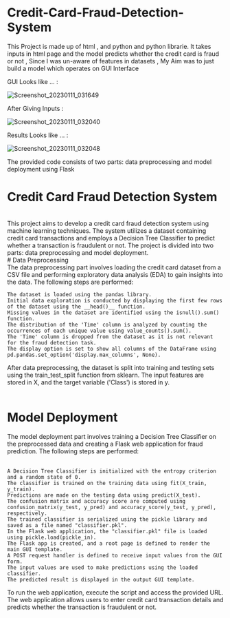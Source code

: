 # Credit-Card-Fraud-Detection-System
This Project is made up of html , and python and python librarie. It takes inputs in html page and the model predicts whether the credit card is fraud or not , Since I was un-aware of features in datasets , My Aim was to just build a model which operates on GUI Interface

GUI Looks like ... : 

![Screenshot_20230111_031649](https://user-images.githubusercontent.com/99462259/211774648-38580d0d-6ec7-4818-abc7-e033bfef0528.png)

After Giving Inputs : 

![Screenshot_20230111_032040](https://user-images.githubusercontent.com/99462259/211775026-69bd8bfd-c10a-4f86-a5e0-6f658bfe657d.png)
 
Results Looks like ... :  

![Screenshot_20230111_032048](https://user-images.githubusercontent.com/99462259/211775247-2806360e-d357-4d3f-bc77-8e876907195e.png)

The provided code consists of two parts: data preprocessing and model deployment using Flask
<br>
# Credit Card Fraud Detection System
<br>
This project aims to develop a credit card fraud detection system using machine learning techniques. The system utilizes a dataset containing credit card transactions and employs a Decision Tree Classifier to predict whether a transaction is fraudulent or not. The project is divided into two parts: data preprocessing and model deployment.
<br>
# Data Preprocessing
<br>
The data preprocessing part involves loading the credit card dataset from a CSV file and performing exploratory data analysis (EDA) to gain insights into the data. The following steps are performed:<br>

    The dataset is loaded using the pandas library.
    Initial data exploration is conducted by displaying the first few rows of the dataset using the __head()__ function.
    Missing values in the dataset are identified using the isnull().sum() function.
    The distribution of the 'Time' column is analyzed by counting the occurrences of each unique value using value_counts().sum().
    The 'Time' column is dropped from the dataset as it is not relevant for the fraud detection task.
    The display option is set to show all columns of the DataFrame using pd.pandas.set_option('display.max_columns', None).

After data preprocessing, the dataset is split into training and testing sets using the train_test_split function from sklearn. The input features are stored in X, and the target variable ('Class') is stored in y.<br><br>
# Model Deployment <br>

The model deployment part involves training a Decision Tree Classifier on the preprocessed data and creating a Flask web application for fraud prediction. The following steps are performed:<br><br>

    A Decision Tree Classifier is initialized with the entropy criterion and a random state of 0.
    The classifier is trained on the training data using fit(X_train, y_train).
    Predictions are made on the testing data using predict(X_test).
    The confusion matrix and accuracy score are computed using confusion_matrix(y_test, y_pred) and accuracy_score(y_test, y_pred), respectively.
    The trained classifier is serialized using the pickle library and saved as a file named "classifier.pkl".
    In the Flask web application, the "classifier.pkl" file is loaded using pickle.load(pickle_in).
    The Flask app is created, and a root page is defined to render the main GUI template.
    A POST request handler is defined to receive input values from the GUI form.
    The input values are used to make predictions using the loaded classifier.
    The predicted result is displayed in the output GUI template.

To run the web application, execute the script and access the provided URL. The web application allows users to enter credit card transaction details and predicts whether the transaction is fraudulent or not.<br>
